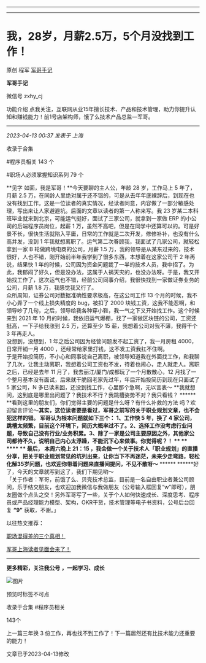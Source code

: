 ----------------------------------------
----------------------------------------
#  我，28岁，月薪2.5万，5个月没找到工作！

原创 程军  [ 军哥手记 ](javascript:void\(0\);)

**军哥手记** ![]()

微信号 zxhy_cj

功能介绍 点我关注，互联网从业15年擅长技术、产品和技术管理，助力你提升认知和赚钱能力！前1号店架构师，饿了么技术产品总监—军哥。

____

_2023-04-13 00:37_ _发表于 上海_

收录于合集

#程序员相关 143 个

#职场人必须掌握知识系列 79 个

**见字 如面，我是军哥！**今天要聊的主人公，年龄 28 岁，工作马上 5 年了，月薪 2.5
万，在同龄人里绝对属于还不错的，可是从去年年底裸辞后，到现在也没有找到工作。这是一位读者的真实情况，经读者同意，内容做了一部分敏感处理，写出来让人家避避坑。后面的文章以读者的第一人称来写。我
23 岁某二本科班毕业就来到北京，可能运气挺好，面试了三家公司，就拿到一家做 ERP 的小公司的后端程序员岗位，起薪 1
万，虽然不高吧，但是在同学中还算可以的。可是好景不长，很快生活就陷入平庸，日常的工作就是二次开发，修修补补，也没有什么高并发，没到 1
年我就想离职了。运气第二次眷顾我，我面试了几家公司，就轻松拿到一家 B 轮做跨境电商的公司，月薪 1.5
万，我的领导是从某东过来的，技术很好，人也不错，刚开始前半年我学到了很多东西，本想着在这家公司干 2 年再说，结果快 1
年的时候，公司因为资金问题裁了一半的技术人员，我中招了。为此，我郁闷了好久，但是没办法，这属于人祸天灾的，也没办法呀。于是，我又开始找工作了，这次运气也不错，经前公司同事介绍，我很快找到一家做证券业务的公司，月薪
1.8 万，我感觉我又行了。  
众所周知，证券公司对数据准确性要求极高，在这公司工作 13 个月的时候，我不小心弄了一个线上损失精度的 bug，被扣了 2000
块钱工资，这我不能忍啊，和领导吵了几句，之后，领导给我各种穿小鞋，我一气之下又开始找工作。这个时候来到 2021 年 10
月的时候，我依旧运气爆棚，找了一家做区块链的公司，工资还挺高，一下子给我涨到 2.5 万，还算至少 15 薪，我想着公司对我不薄，我得干个 3 年再走人。  
没想到，没想到，1 年之后公司因为经营问题发不起工资了，我一月房租 4000，日常开销一月 4000 ，还经常给家里打钱，这不发工资我扛不住啊。  
于是开始投简历，不小心和同事说自己离职，被领导知道我在外面找工作，和我聊了几次，让我主动离职，我想着公司工资也不发，待着也闹心，走人就走人。离职之后，已经是去年
11 月了，我去丽江/厦门/成都玩了一个月散散心，12 月找了一个整月基本没有面试，后来就干脆回老家先过年，年后开始投简历到现在只面试了 5 家公司，N
多已读未回，还没到找工作，心里那个急啊，无以言表～ **我就想问，这到底是哪里出问题了？我技术不行？我跳槽姿势不对？我只看钱？ ******
**看到这里的朋友们，你们觉得主要的问题是什么呀？有什么补救的方法
吗？欢迎留言评论～**其实，这位读者要是看过，军哥之前写的关于职业规划文章，也不会犯这样的错。 **军哥认为根本问题就如下三个：** 1、工作快 5
年，换了 4
家公司，跳槽太频繁，目前这个环境下，简历大概率过不了。2、选择工作没考虑行业问题，导致自己没有行业/业务积累。3、除了一家是公司主要原因之外，其他家公司都待不久，说明自己内心太浮躁，不能沉下心来做事。你觉得呢？！
** ** **** ** **最后，** **本周六晚上 21：15
，我会做一个关于技术人「职业规划」的直播分享，把关于职业规划常见的坑列出来，让你当下不再迷茫，未来少走弯路，轻松化解35岁问题，也欢迎你带着问题来直播间提问，不见不散呀～****
****** ******好了，今天的文章就写到这了，我们下期见哟～  
「关于作者：军哥，前饿了么、贝壳技术总监，目前是一名自由职业者兼公司顾问，乐于结交朋友，也欢迎加我微信与我做朋友（公号输入框回复“w”即可），朋友圈做个点头之交！另外军哥写了一些，关于个人如何快速成长、深度思考、程序员或产品经理能力模型、架构，OKR干货，技术管理等电子书资料，公号后台回复
**“9”** 获取，不谢。」  

以往热文推荐：

[职场混得差的三个真相！](http://mp.weixin.qq.com/s?__biz=MzA3MDU2MjM4Ng==&mid=2247497448&idx=1&sn=fe74e2b5e2f35be9b8e2dd436d4a0b88&chksm=9f3851d5a84fd8c3801ad0472a4c6a0a01f1c955e4722a57c3c604a13f6d7f687a4360341a66&scene=21#wechat_redirect)  

[军哥上海读者见面会来了！](http://mp.weixin.qq.com/s?__biz=MzA3MDU2MjM4Ng==&mid=2247497445&idx=1&sn=590e3876aa08be4914393234dd59cf28&chksm=9f3851d8a84fd8ce641eb9d8f68ff41da2f93be98ec09057ed3773b67743e05a2e52103af3ff&scene=21#wechat_redirect)  

  

* * *

  

 **更多精彩，关注我公号** **，一起学习、成长**

![图片](https://mmbiz.qpic.cn/mmbiz_png/b96CibCt70iaajvl7fD4ZCicMcjhXMp1v6UibM134tIsO1j5yqHyNhh9arj090oAL7zGhRJRq6cFqFOlDZMleLl4pw/640?wx_fmt=png)

预览时标签不可点

收录于合集 #程序员相关

143个

上一篇三年换 3 份工作，再也找不到工作了！下一篇居然还有比技术能力还重要的能力！

文章已于2023-04-13修改

